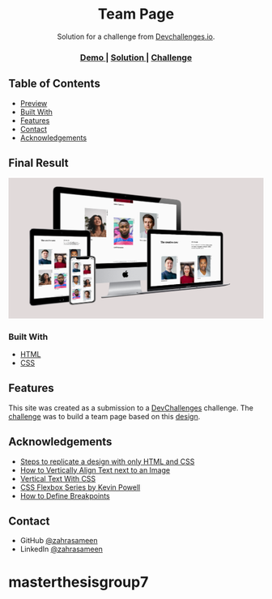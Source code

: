 <h1 align="center">Team Page</h1>

<div align="center">
   Solution for a challenge from  <a href="http://devchallenges.io" target="_blank">Devchallenges.io</a>.
</div>

<div align="center">
  <h3>
    <a href="https://team-page-b6609b.netlify.app/">
      Demo
    </a>
    <span> | </span>
    <a href="https://devchallenges.io/solutions/dFwKkcrHhzCRRI0P8MbN">
      Solution
    </a>
    <span> | </span>
    <a href="https://devchallenges.io/challenges/hhmesazsqgKXrTkYkt0U">
      Challenge
    </a>
  </h3>
</div>

## Table of Contents

- [Preview](#overview)
- [Built With](#built-with)
- [Features](#features)
- [Contact](#contact)
- [Acknowledgements](#acknowledgements)

## Final Result

![screenshot](https://github.com/zahrasameen/team-page/blob/main/img/preview.PNG)

### Built With

- [HTML](https://html.com/)
- [CSS](https://html.com/css/)
## Features

This site was created as a submission to a [DevChallenges](https://devchallenges.io/challenges) challenge. The [challenge](https://devchallenges.io/challenges/hhmesazsqgKXrTkYkt0U) was to build a team page based on this [design](https://www.figma.com/file/F8d1qJsorEdY47N74HLxQ4/team-page-challenge?node-id=1%3A2).

## Acknowledgements

- [Steps to replicate a design with only HTML and CSS](https://devchallenges-blogs.web.app/how-to-replicate-design/)
- [How to Vertically Align Text next to an Image](https://www.youtube.com/watch?v=IDcf8Ig-05Y)
- [Vertical Text With CSS](https://www.youtube.com/watch?v=AFc3-qPJlB0&t=86s)
- [CSS Flexbox Series by Kevin Powell](https://www.youtube.com/playlist?list=PL6bZHMk2QK-Umsq581EkJiU1qpRef-QxP)
- [How to Define Breakpoints](https://responsivedesign.is/strategy/page-layout/defining-breakpoints/)
## Contact

- GitHub [@zahrasameen](https://github.com/zahrasameen)
- LinkedIn [@zahrasameen](https://www.linkedin.com/in/zahrasameen/)
# masterthesisgroup7
